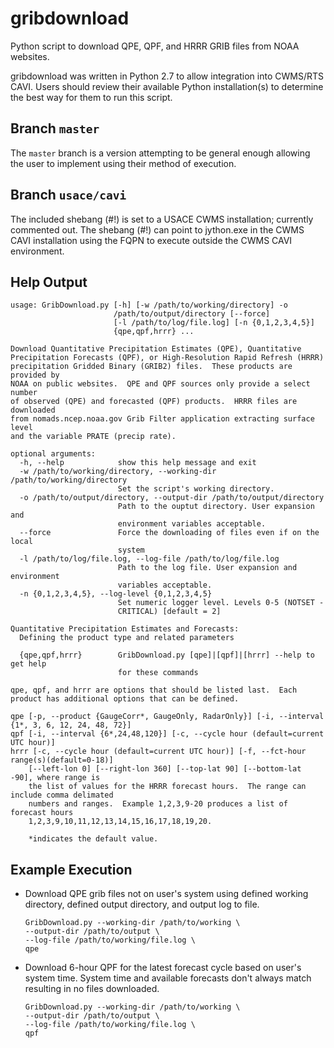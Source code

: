# gribdownload

Python script to download QPE, QPF, and HRRR GRIB files from NOAA websites.

gribdownload was written in Python 2.7 to allow integration into CWMS/RTS CAVI.  Users should review their available Python installation(s) to determine the best way for them to run this script.

## Branch `master`

The `master` branch is a version attempting to be general enough allowing the user to implement using their method of execution.

## Branch `usace/cavi`

The included shebang (#!) is set to a USACE CWMS installation; currently commented out.  The shebang (#!) can point to jython.exe in the CWMS CAVI installation using the FQPN to execute outside the CWMS CAVI environment.

## Help Output

```
usage: GribDownload.py [-h] [-w /path/to/working/directory] -o
                       /path/to/output/directory [--force]
                       [-l /path/to/log/file.log] [-n {0,1,2,3,4,5}]
                       {qpe,qpf,hrrr} ...

Download Quantitative Precipitation Estimates (QPE), Quantitative
Precipitation Forecasts (QPF), or High-Resolution Rapid Refresh (HRRR)
precipitation Gridded Binary (GRIB2) files.  These products are provided by
NOAA on public websites.  QPE and QPF sources only provide a select number
of observed (QPE) and forecasted (QPF) products.  HRRR files are downloaded
from nomads.ncep.noaa.gov Grib Filter application extracting surface level
and the variable PRATE (precip rate).

optional arguments:
  -h, --help            show this help message and exit
  -w /path/to/working/directory, --working-dir /path/to/working/directory
                        Set the script's working directory.
  -o /path/to/output/directory, --output-dir /path/to/output/directory
                        Path to the ouptut directory. User expansion and
                        environment variables acceptable.
  --force               Force the downloading of files even if on the local
                        system
  -l /path/to/log/file.log, --log-file /path/to/log/file.log
                        Path to the log file. User expansion and environment
                        variables acceptable.
  -n {0,1,2,3,4,5}, --log-level {0,1,2,3,4,5}
                        Set numeric logger level. Levels 0-5 (NOTSET -
                        CRITICAL) [default = 2]

Quantitative Precipitation Estimates and Forecasts:
  Defining the product type and related parameters

  {qpe,qpf,hrrr}        GribDownload.py [qpe]|[qpf]|[hrrr] --help to get help
                        for these commands

qpe, qpf, and hrrr are options that should be listed last.  Each
product has additional options that can be defined.

qpe [-p, --product {GaugeCorr*, GaugeOnly, RadarOnly}] [-i, --interval {1*, 3, 6, 12, 24, 48, 72}]
qpf [-i, --interval {6*,24,48,120}] [-c, --cycle hour (default=current UTC hour)]
hrrr [-c, --cycle hour (default=current UTC hour)] [-f, --fct-hour range(s)(default=0-18)]
    [--left-lon 0] [--right-lon 360] [--top-lat 90] [--bottom-lat -90], where range is 
    the list of values for the HRRR forecast hours.  The range can include comma delimated
    numbers and ranges.  Example 1,2,3,9-20 produces a list of forecast hours
    1,2,3,9,10,11,12,13,14,15,16,17,18,19,20.

    *indicates the default value.
```

## Example Execution

- Download QPE grib files not on user's system using defined working directory, defined output directory, and output log to file.

  ```
  GribDownload.py --working-dir /path/to/working \
  --output-dir /path/to/output \
  --log-file /path/to/working/file.log \
  qpe
  ```

- Download 6-hour QPF for the latest forecast cycle based on user's system time.  System time and available forecasts don't always match resulting in no files downloaded.

  ```
  GribDownload.py --working-dir /path/to/working \
  --output-dir /path/to/output \
  --log-file /path/to/working/file.log \
  qpf
  ```
